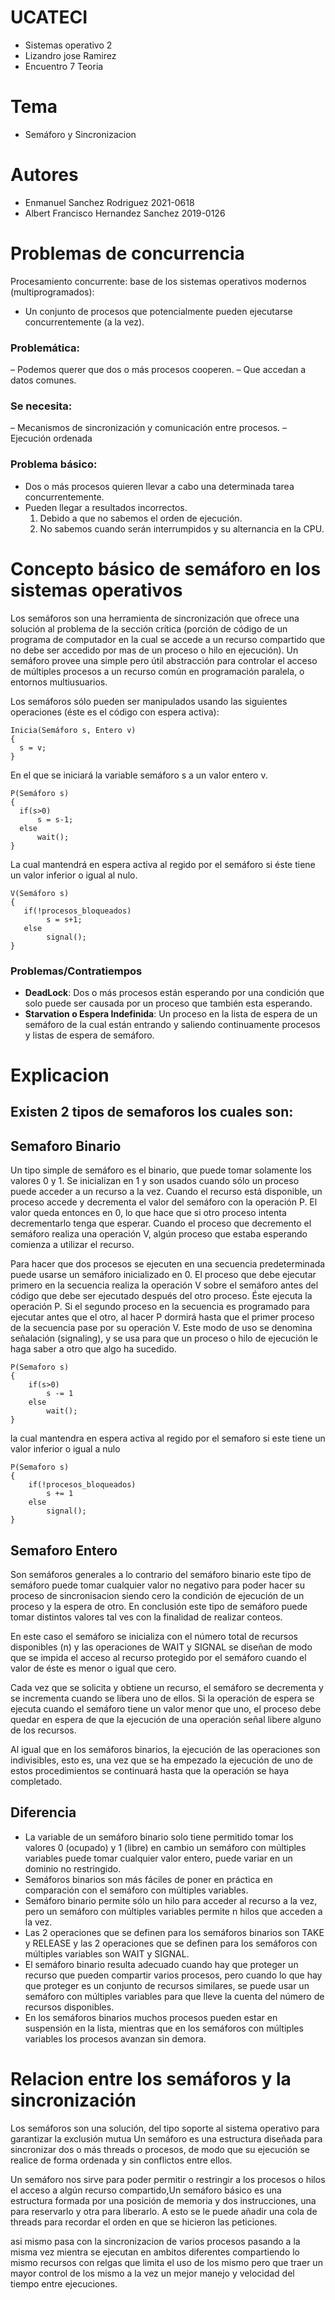 # UCATECI
- Sistemas operativo 2
- Lizandro jose Ramirez
- Encuentro 7 Teoria

# Tema
- Semáforo y Sincronizacion

# Autores
- Enmanuel Sanchez Rodriguez 2021-0618
- Albert Francisco Hernandez Sanchez 2019-0126

# Problemas de concurrencia

Procesamiento concurrente: base de los sistemas
operativos modernos (multiprogramados):
- Un conjunto de procesos que potencialmente pueden ejecutarse
concurrentemente (a la vez).
### Problemática:
– Podemos querer que dos o más procesos cooperen.
– Que accedan a datos comunes.
### Se necesita:
– Mecanismos de sincronización y comunicación entre procesos.
– Ejecución ordenada

### Problema básico:
- Dos o más procesos quieren llevar a cabo una determinada
tarea concurrentemente.
- Pueden llegar a resultados incorrectos.
  1. Debido a que no sabemos el orden de ejecución.
  2. No sabemos cuando serán interrumpidos y su alternancia
en la CPU.


# Concepto básico de semáforo en los sistemas operativos 

Los semáforos son una herramienta de sincronización que ofrece una solución al problema de la sección crítica (porción de código de un programa de computador en la cual se accede a un recurso compartido que no debe ser accedido por mas de un proceso o hilo en ejecución). Un semáforo provee una simple pero útil abstracción para controlar el acceso de múltiples procesos a un recurso común en programación paralela, o entornos multiusuarios.

Los semáforos sólo pueden ser manipulados usando las siguientes operaciones (éste es el código con espera activa):

~~~
Inicia(Semáforo s, Entero v)
{
  s = v;
}
~~~
En el que se iniciará la variable semáforo s a un valor entero v.


~~~
P(Semáforo s)
{
  if(s>0)  
      s = s-1;  
  else
      wait();
}
~~~
La cual mantendrá en espera activa al regido por el semáforo si éste tiene un valor inferior o igual al nulo.
~~~
V(Semáforo s)
{
   if(!procesos_bloqueados)
        s = s+1;  
   else
        signal(); 
}
~~~

### Problemas/Contratiempos
- **DeadLock**: Dos o más procesos están esperando por una condición que solo puede ser causada por un proceso que también esta esperando.
- **Starvation o Espera Indefinida**: Un proceso en la lista de espera de un semáforo de la cual están entrando y saliendo continuamente procesos y listas de espera de semáforo.

# Explicacion

## Existen 2 tipos de semaforos los cuales son:

## Semaforo Binario

Un tipo simple de semáforo es el binario, que puede tomar solamente los valores 0 y 1. Se inicializan en 1 y son usados cuando sólo un proceso puede acceder a un recurso a la vez. Cuando el recurso está disponible, un proceso accede y decrementa el valor del semáforo con la operación P. El valor queda entonces en 0, lo que hace que si otro proceso intenta decrementarlo tenga que esperar. Cuando el proceso que decremento el semáforo realiza una operación V, algún proceso que estaba esperando comienza a utilizar el recurso.

Para hacer que dos procesos se ejecuten en una secuencia predeterminada puede usarse un semáforo inicializado en 0. El proceso que debe ejecutar primero en la secuencia realiza la operación V sobre el semáforo antes del código que debe ser ejecutado después del otro proceso. Éste ejecuta la operación P. Si el segundo proceso en la secuencia es programado para ejecutar antes que el otro, al hacer P dormirá hasta que el primer proceso de la secuencia pase por su operación V. Este modo de uso se denomina señalación (signaling), y se usa para que un proceso o hilo de ejecución le haga saber a otro que algo ha sucedido.

~~~
P(Semaforo s)
{
    if(s>0)
        s -= 1
    else
        wait();
}
~~~
la cual mantendra en espera activa al regido por el semaforo si este tiene un valor inferior o igual a nulo

~~~
P(Semaforo s)
{
    if(!procesos_bloqueados)
        s += 1
    else
        signal();
}
~~~

## Semaforo Entero
Son semáforos generales a lo contrario del semáforo binario este tipo de semáforo puede tomar cualquier valor  no negativo para poder hacer su proceso de sincronisacion siendo cero la condición de ejecución de un proceso y la espera de otro. En conclusión este tipo de semáforo puede  tomar distintos valores tal ves con la finalidad de realizar conteos.

En este caso el semáforo se inicializa con el número total de recursos disponibles (n) y las operaciones de WAIT y SIGNAL se diseñan de modo que se impida el acceso al recurso protegido por el semáforo cuando el valor de éste es menor o igual que cero.

Cada vez que se solicita y obtiene un recurso, el semáforo se decrementa y se incrementa cuando se libera uno de ellos. Si la operación de espera se ejecuta cuando el semáforo tiene un valor menor que uno, el proceso debe quedar en espera de que la ejecución de una operación señal libere alguno de los recursos.

Al igual que en los semáforos binarios, la ejecución de las operaciones son indivisibles, esto es, una vez que se ha empezado la ejecución de uno de estos procedimientos se continuará hasta que la operación se haya completado.

## Diferencia

- La variable de un semáforo binario solo tiene permitido tomar los valores 0 (ocupado) y 1 (libre) en cambio un semáforo con múltiples variables puede tomar cualquier valor entero, puede variar en un dominio no restringido.
- Semáforos binarios son más fáciles de poner en práctica en comparación con el semáforo con múltiples variables.
- Semáforo binario permite sólo un hilo para acceder al recurso a la vez, pero un semáforo con múltiples variables permite n hilos que acceden a la vez.
- Las 2 operaciones que se definen para los semáforos binarios son TAKE y RELEASE y las 2 operaciones que se definen para los semáforos con múltiples variables son WAIT y SIGNAL.
- El semáforo binario resulta adecuado cuando hay que proteger un recurso que pueden compartir varios procesos, pero cuando lo que hay que proteger es un conjunto de recursos similares, se puede usar un semáforo con múltiples variables para que lleve la cuenta del número de recursos disponibles.
- En los semáforos binarios muchos procesos pueden estar en suspensión en la lista, mientras que en los semáforos con múltiples variables los procesos avanzan sin demora.

# Relacion entre los semáforos y la sincronización 

Los semáforos son una solución, del tipo soporte al sistema operativo para garantizar la exclusión mutua
Un semáforo es una estructura diseñada para sincronizar dos o más threads o procesos, de modo que su ejecución se realice de forma ordenada y sin conflictos entre ellos.

Un semáforo nos sirve para poder permitir o restringir a los procesos o hilos el acceso a algún recurso compartido,Un semáforo básico es una estructura formada por una posición de memoria y dos instrucciones, una para reservarlo y otra para liberarlo. A esto se le puede añadir una cola de threads para recordar el orden en que se hicieron las peticiones. 

asi mismo pasa con la sincronizacion de varios procesos pasando a la misma vez mientra se ejecutan en ambitos diferentes compartiendo lo mismo recursos con relgas que limita el uso de los mismo pero que traer un mayor control de los mismo a la vez un mejor manejo y velocidad del tiempo entre ejecuciones.
